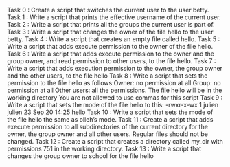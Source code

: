 Task 0 : Create a script that switches the current user to the user betty.
Task 1 : Write a script that prints the effective username of the current user.
Task 2 : Write a script that prints all the groups the current user is part of.
Task 3 : Write a script that changes the owner of the file hello to the user betty.
Task 4 : Write a script that creates an empty file called hello.
Task 5 : Write a script that adds execute permission to the owner of the file hello.
Task 6 : Write a script that adds execute permission to the owner and the group owner, and read permission to other users, to the file hello.
Task 7 : Write a script that adds execution permission to the owner, the group owner and the other users, to the file hello
Task 8 : Write a script that sets the permission to the file hello as follows:Owner: no permission at all Group: no permission at all Other users: all the permissions. The file hello will be in the working directory You are not allowed to use commas for this script
Task 9 : Write a script that sets the mode of the file hello to this: -rwxr-x-wx 1 julien julien 23 Sep 20 14:25 hello
Task 10 : Write a script that sets the mode of the file hello the same as olleh’s mode.
Task 11 : Create a script that adds execute permission to all subdirectories of the current directory for the owner, the group owner and all other users. Regular files should not be changed.
Task 12 : Create a script that creates a directory called my_dir with permissions 751 in the working directory.
Task 13 : Write a script that changes the group owner to school for the file hello